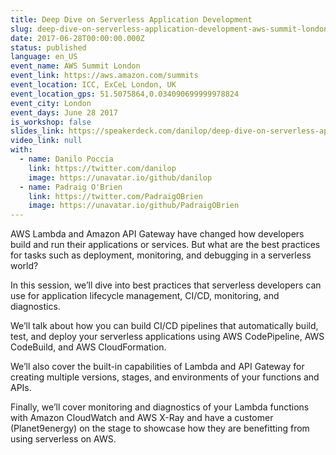 ```yaml
---
title: Deep Dive on Serverless Application Development
slug: deep-dive-on-serverless-application-development-aws-summit-london
date: 2017-06-28T00:00:00.000Z
status: published
language: en_US
event_name: AWS Summit London
event_link: https://aws.amazon.com/summits
event_location: ICC, ExCeL London, UK
event_location_gps: 51.5075864,0.034090699999978824
event_city: London
event_days: June 28 2017
is_workshop: false
slides_link: https://speakerdeck.com/danilop/deep-dive-on-serverless-application-development
video_link: null
with:
  - name: Danilo Poccia
    link: https://twitter.com/danilop
    image: https://unavatar.io/github/danilop
  - name: Padraig O'Brien
    link: https://twitter.com/PadraigOBrien
    image: https://unavatar.io/github/PadraigOBrien
---
```


AWS Lambda and Amazon API Gateway have changed how developers build and run their applications or services. But what are the best practices for tasks such as deployment, monitoring, and debugging in a serverless world?

In this session, we’ll dive into best practices that serverless developers can use for application lifecycle management, CI/CD, monitoring, and diagnostics.

We’ll talk about how you can build CI/CD pipelines that automatically build, test, and deploy your serverless applications using AWS CodePipeline, AWS CodeBuild, and AWS CloudFormation.

We’ll also cover the built-in capabilities of Lambda and API Gateway for creating multiple versions, stages, and environments of your functions and APIs.

Finally, we’ll cover monitoring and diagnostics of your Lambda functions with Amazon CloudWatch and AWS X-Ray and have a customer (Planet9energy) on the stage to showcase how they are benefitting from using serverless on AWS.
